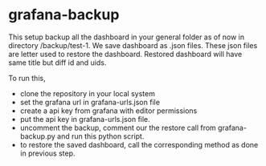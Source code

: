 # grafana-backup
This setup backup all the dashboard in your general folder as of now in directory /backup/test-1.
We save dashboard as .json files.
These json files are letter used to restore the dashboard. 
Restored dashboard will have same title but diff id and uids. 

To run this, 
- clone the repository in your local system
- set the grafana url in grafana-urls.json file
- create a api key from grafana with editor permissions
- put the api key in grafana-urls.json file.
- uncomment the backup, comment our the restore call from grafana-backup.py and run this python script. 
- to restore the saved dashboard, call the corresponding  method as done in previous step.
